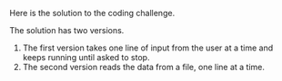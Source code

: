 Here is the solution to the coding challenge.

The solution has two versions.

1)  The first version takes one line of input from the user at a time and keeps running until asked to stop.
2)  The second version reads the data from a file, one line at a time.
